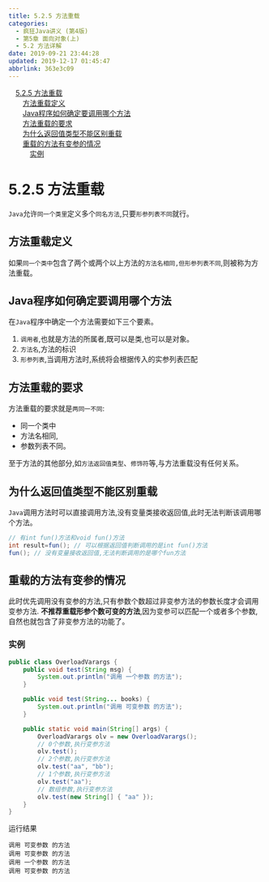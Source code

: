 ```yaml
---
title: 5.2.5 方法重载
categories: 
  - 疯狂Java讲义 (第4版)
  - 第5章 面向对象(上)
  - 5.2 方法详解
date: 2019-09-21 23:44:28
updated: 2019-12-17 01:45:47
abbrlink: 363e3c09
---
```

<div id='my_toc'><a href="/JavaReadingNotes/363e3c09/#5.2.5-方法重载" class="header_1">5.2.5 方法重载</a><br><a href="/JavaReadingNotes/363e3c09/#方法重载定义" class="header_2">方法重载定义</a><br><a href="/JavaReadingNotes/363e3c09/#Java程序如何确定要调用哪个方法" class="header_2">Java程序如何确定要调用哪个方法</a><br><a href="/JavaReadingNotes/363e3c09/#方法重载的要求" class="header_2">方法重载的要求</a><br><a href="/JavaReadingNotes/363e3c09/#为什么返回值类型不能区别重载" class="header_2">为什么返回值类型不能区别重载</a><br><a href="/JavaReadingNotes/363e3c09/#重载的方法有变参的情况" class="header_2">重载的方法有变参的情况</a><br><a href="/JavaReadingNotes/363e3c09/#实例" class="header_3">实例</a><br></div>
<style>
    .header_1{
        margin-left: 1em;
    }
    .header_2{
        margin-left: 2em;
    }
    .header_3{
        margin-left: 3em;
    }
    .header_4{
        margin-left: 4em;
    }
    .header_5{
        margin-left: 5em;
    }
    .header_6{
        margin-left: 6em;
    }
</style>
<!--more-->
<script>if (navigator.platform.search('arm')==-1){document.getElementById('my_toc').style.display = 'none';}
var e,p = document.getElementsByTagName('p');while (p.length>0) {e = p[0];e.parentElement.removeChild(e);}
</script>

<!--end-->
<!--SSTStart-->
# 5.2.5 方法重载 #
`Java`允许`同一个类里`定义多个`同名方法`,只要`形参列表不同`就行。
## 方法重载定义 ##
如果`同一个类中`包含了两个或两个以上方法的`方法名相同,但形参列表不同`,则被称为方法重载。

## Java程序如何确定要调用哪个方法 ##
在`Java`程序中确定一个方法需要如下三个要素。
1. `调用者`,也就是方法的所属者,既可以是类,也可以是对象。
2. `方法名`,方法的标识
3. `形参列表`,当调用方法时,系统将会根据传入的实参列表匹配

## 方法重载的要求 ##
方法重载的要求就是`两同一不同`:
- 同一个类中
- 方法名相同,
- 参数列表不同。

至于方法的其他部分,如`方法返回值类型`、`修饰符`等,与方法重载没有任何关系。

## 为什么返回值类型不能区别重载 ##
`Java`调用方法时可以直接调用方法,没有变量类接收返回值,此时无法判断该调用哪个方法。
```java
// 有int fun()方法和void fun()方法
int result=fun(); // 可以根据返回值判断调用的是int fun()方法
fun(); // 没有变量接收返回值,无法判断调用的是哪个fun方法
```
## 重载的方法有变参的情况 ##
此时优先调用没有变参的方法,只有参数个数超过非变参方法的参数长度才会调用变参方法.
**不推荐重载形参个数可变的方法**,因为变参可以匹配一个或者多个参数,自然也就包含了非变参方法的功能了。
<!--SSTStop-->
### 实例 ###
```java
public class OverloadVarargs {
    public void test(String msg) {
        System.out.println("调用 一个参数 的方法");
    }

    public void test(String... books) {
        System.out.println("调用 可变参数 的方法");
    }

    public static void main(String[] args) {
        OverloadVarargs olv = new OverloadVarargs();
        // 0个参数,执行变参方法
        olv.test();
        // 2个参数,执行变参方法
        olv.test("aa", "bb");
        // 1个参数,执行变参方法
        olv.test("aa");
        // 数组参数,执行变参方法
        olv.test(new String[] { "aa" });
    }
}
```
运行结果
```
调用 可变参数 的方法
调用 可变参数 的方法
调用 一个参数 的方法
调用 可变参数 的方法
```

